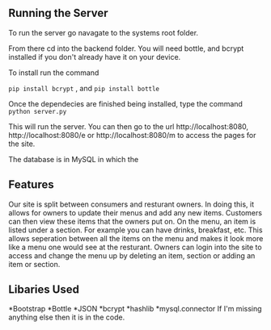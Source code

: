 ## Running the Server
To run the server go navagate to the systems root folder.

From there cd into the backend folder. You will need bottle, and bcrypt installed if you don't already have it on your device.

To install run the command

`pip install bcrypt` , and `pip install bottle`

Once the dependecies are finished being installed, type the command `python server.py`

This will run the server. You can then go to the url http://localhost:8080, http://localhost:8080/e or http://localhost:8080/m to access the pages for the site.

The database is in MySQL in which the 

## Features

Our site is split between consumers and resturant owners. In doing this, it allows for owners to update their menus and add any new items. Customers can then view these items
that the owners put on. On the menu, an item is listed under a section. For example you can have drinks, breakfast, etc. This allows seperation between all the items
on the menu and makes it look more like a menu one would see at the resturant. Owners can login into the site to access and change the menu up by deleting an item, section or
adding an item or section. 

## Libaries Used

*Bootstrap
*Bottle
*JSON
*bcrypt
*hashlib
*mysql.connector
If I'm missing anything else then it is in the code.
